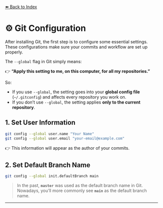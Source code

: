 [⬅️ Back to Index](../readme.md)

# ⚙️ Git Configuration  

After installing Git, the first step is to configure some essential settings. These configurations make sure your commits and workflow are set up properly.

The `--global` flag in Git simply means:

👉 **“Apply this setting to me, on this computer, for all my repositories.”**

So:

* If you use `--global`, the setting goes into your **global config file** (`~/.gitconfig`) and affects every repository you work on.
* If you don’t use `--global`, the setting applies **only to the current repository**.

## 1. Set User Information  

```bash
git config --global user.name "Your Name"
git config --global user.email "your-email@example.com"
```
👉 This information will appear as the author of your commits.

## 2. Set Default Branch Name

```bash
git config --global init.defaultBranch main
```

> In the past, **`master`** was used as the default branch name in Git.  
> Nowadays, you’ll more commonly see **`main`** as the default branch name.

---
